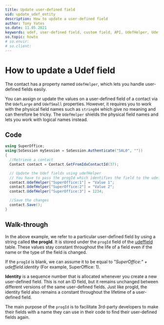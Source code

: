 ```yaml
---
title: Update user-defined field
uid: update_udef_entity
description: How to update a user-defined field
author: Tony Yates
so.date: 11.05.2021
keywords: udef, user-defined field, custom field, API, UdefHelper, UdefLarge, UdefSmall, progId, udeffield
so.topic: howto
# so.envir:
# so.client:
---
```


# How to update a Udef field

The contact has a property named `UdefHelper`, which lets you handle user-defined fields easily.

You can assign or update the values on a user-defined field of a contact via the `UdefLarge` and `UdefSmall` properties. However, it requires you to work with the physical field names such as `string04` which give no meaning and can therefore be tricky. The `UdefHelper` shields the physical field names and lets you work with logical names instead.

## Code

```csharp
using SuperOffice;
using(SoSession mySession = SoSession.Authenticate("SAL0", ""))
{
  //Retrieve a contact
  Contact contact = Contact.GetFromIdxContactId(37);

  // Update the Udef fields using udefHelper
  // You have to pass the progId which identifies the field to the udefHelper
  contact.UdefHelper["SuperOffice:1"] = "Value 1";
  contact.UdefHelper["SuperOffice:2"] = "Value 2";
  contact.UdefHelper["SuperOffice:3"] = 1234;

  //Save the changes
  contact.Save();
}
```

## Walk-through

In the above example, we refer to a particular user-defined field by using a string called **the progId**. It is stored under the `progId` field of the [udeffield][1] table. These values stay constant throughout the life of a field even if the name or the type of the field is changed.

If the `progId` is blank, we can assume it to be equal to *"SuperOffice:" + udeffield.identity* (For example, SuperOffice: 1).

**Identity** is a sequence number that is allocated whenever you create a new user-defined field. This is not an ID field, but it remains unchanged between different versions of the same user-defined fields. Just like progId, the identity field also remains a constant throughout the lifetime of a user-defined field.

The main purpose of the `progId` is to facilitate 3rd-party developers to make their fields with a name they can use in their code to find their user-defined fields again.

<!-- Referenced links -->
[1]: ../../../database/tables/udeffield.md
